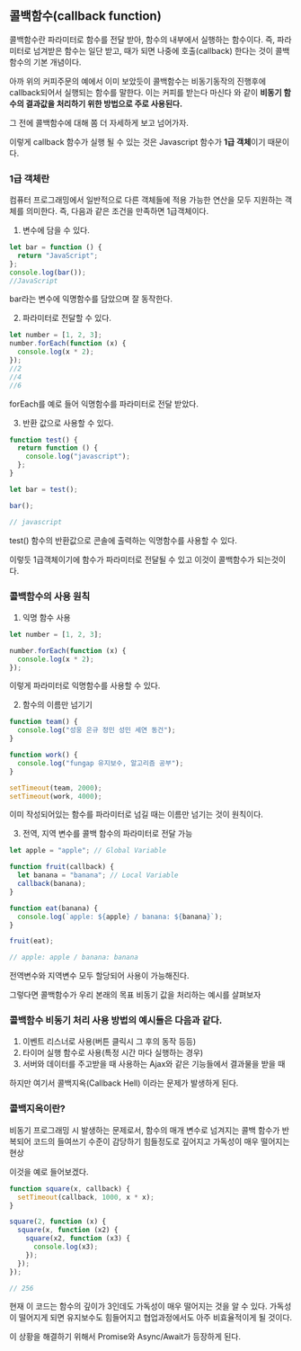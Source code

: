 ## 콜백함수(callback function)

콜백함수란 파라미터로 함수를 전달 받아, 함수의 내부에서 실행하는 함수이다. 즉, 파라미터로 넘겨받은 함수는 일단 받고, 때가 되면 나중에 호출(callback) 한다는 것이 콜백함수의 기본 개념이다.

아까 위의 커피주문의 예에서 이미 보았듯이 콜백함수는 비동기동작의 진행후에 callback되어서 실행되는 함수를 말한다. 이는 커피를 받는다 마신다 와 같이 **비동기 함수의 결과값을 처리하기 위한 방법으로 주로 사용된다.**

그 전에 콜백함수에 대해 쫌 더 자세하게 보고 넘어가자.

이렇게 callback 함수가 실행 될 수 있는 것은 Javascript 함수가 **1급 객체**이기 때문이다.

### 1급 객체란

컴퓨터 프로그래밍에서 일반적으로 다른 객체들에 적용 가능한 연산을 모두 지원하는 객체를 의미한다.
즉, 다음과 같은 조건을 만족하면 1급객체이다.

1.  변수에 담을 수 있다.

```js
let bar = function () {
  return "JavaScript";
};
console.log(bar());
//JavaScript
```

bar라는 변수에 익명함수를 담았으며 잘 동작한다.

2. 파라미터로 전달할 수 있다.

```js
let number = [1, 2, 3];
number.forEach(function (x) {
  console.log(x * 2);
});
//2
//4
//6
```

forEach를 예로 들어 익명함수를 파라미터로 전달 받았다.

3. 반환 값으로 사용할 수 있다.

```js
function test() {
  return function () {
    console.log("javascript");
  };
}

let bar = test();

bar();

// javascript
```

test() 함수의 반환값으로 콘솔에 출력하는 익명함수를 사용할 수 있다.

이렇듯 1급객체이기에 함수가 파라미터로 전달될 수 있고 이것이 콜백함수가 되는것이다.

### 콜백함수의 사용 원칙

1. 익명 함수 사용

```js
let number = [1, 2, 3];

number.forEach(function (x) {
  console.log(x * 2);
});
```

이렇게 파라미터로 익명함수를 사용할 수 있다.

2. 함수의 이름만 넘기기

```js
function team() {
  console.log("성웅 은규 정민 성민 세연 동건");
}

function work() {
  console.log("fungap 유지보수, 알고리즘 공부");
}

setTimeout(team, 2000);
setTimeout(work, 4000);
```

이미 작성되어있는 함수를 파라미터로 넘길 때는 이름만 넘기는 것이 원칙이다.

3. 전역, 지역 변수를 콜백 함수의 파라미터로 전달 가능

```js
let apple = "apple"; // Global Variable

function fruit(callback) {
  let banana = "banana"; // Local Variable
  callback(banana);
}

function eat(banana) {
  console.log(`apple: ${apple} / banana: ${banana}`);
}

fruit(eat);

// apple: apple / banana: banana
```

전역변수와 지역변수 모두 할당되어 사용이 가능해진다.

그렇다면 콜백함수가 우리 본래의 목표 비동기 값을 처리하는 예시를 살펴보자

### 콜백함수 비동기 처리 사용 방법의 예시들은 다음과 같다.

1. 이벤트 리스너로 사용(버튼 클릭시 그 후의 동작 등등)
2. 타이머 실행 함수로 사용(특정 시간 마다 실행하는 경우)
3. 서버와 데이터를 주고받을 때 사용하는 Ajax와 같은 기능들에서 결과물을 받을 때

하지만 여기서 콜백지옥(Callback Hell) 이라는 문제가 발생하게 된다.

### 콜백지옥이란?

비동기 프로그래밍 시 발생하는 문제로서, 함수의 매개 변수로 넘겨지는 콜백 함수가 반복되어 코드의 들여쓰기 수준이 감당하기 힘들정도로 깊어지고 가독성이 매우 떨어지는 현상

이것을 예로 들어보겠다.

```js
function square(x, callback) {
  setTimeout(callback, 1000, x * x);
}

square(2, function (x) {
  square(x, function (x2) {
    square(x2, function (x3) {
      console.log(x3);
    });
  });
});

// 256
```

현재 이 코드는 함수의 깊이가 3인데도 가독성이 매우 떨어지는 것을 알 수 있다. 가독성이 떨어지게 되면 유지보수도 힘들어지고 협업과정에서도 아주 비효율적이게 될 것이다.

이 상황을 해결하기 위해서 Promise와 Async/Await가 등장하게 된다.
